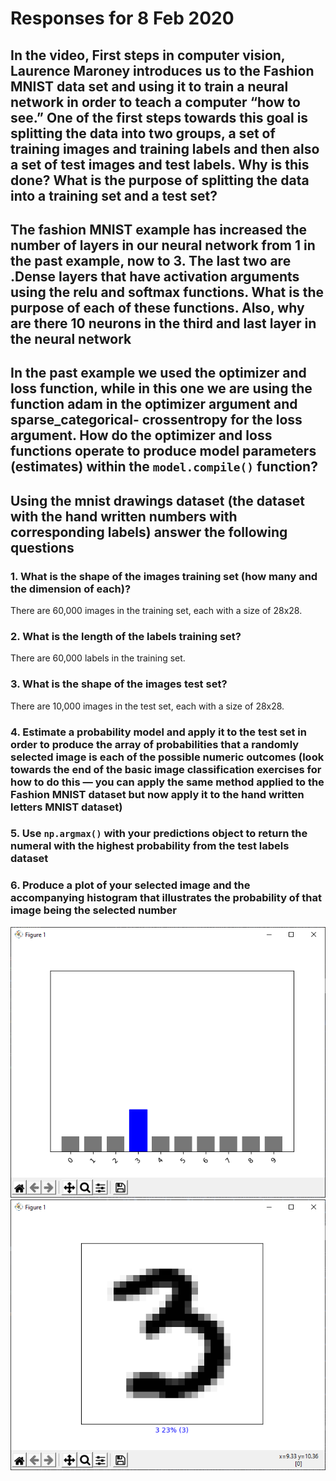 # Responses for 8 Feb 2020

## In the video, First steps in computer vision, Laurence Maroney introduces us to the Fashion MNIST data set and using it to train a neural network in order to teach a computer “how to see.” One of the first steps towards this goal is splitting the data into two groups, a set of training images and training labels and then also a set of test images and test labels. Why is this done? What is the purpose of splitting the data into a training set and a test set?

## The fashion MNIST example has increased the number of layers in our neural network from 1 in the past example, now to 3. The last two are .Dense layers that have activation arguments using the relu and softmax functions. What is the purpose of each of these functions. Also, why are there 10 neurons in the third and last layer in the neural network

## In the past example we used the optimizer and loss function, while in this one we are using the function adam in the optimizer argument and sparse_categorical- crossentropy for the loss argument. How do the optimizer and loss functions operate to produce model parameters (estimates) within the `model.compile()` function?

## Using the mnist drawings dataset (the dataset with the hand written numbers with corresponding labels) answer the following questions

### 1. What is the shape of the images training set (how many and the dimension of each)?

There are 60,000 images in the training set, each with a size of 28x28.

### 2. What is the length of the labels training set?

There are 60,000 labels in the training set.

### 3. What is the shape of the images test set?

There are 10,000 images in the test set, each with a size of 28x28.

### 4. Estimate a probability model and apply it to the test set in order to produce the array of probabilities that a randomly selected image is each of the possible numeric outcomes (look towards the end of the basic image classification exercises for how to do this — you can apply the same method applied to the Fashion MNIST dataset but now apply it to the hand written letters MNIST dataset)

### 5. Use `np.argmax()` with your predictions object to return the numeral with the highest probability from the test labels dataset

### 6. Produce a plot of your selected image and the accompanying histogram that illustrates the probability of that image being the selected number

![Histogram](https://github.com/pasolano/appml/blob/main/data/feb8-hist.png?raw=true)
![Plot](https://github.com/pasolano/appml/blob/main/data/feb8-plot.png?raw=true)
